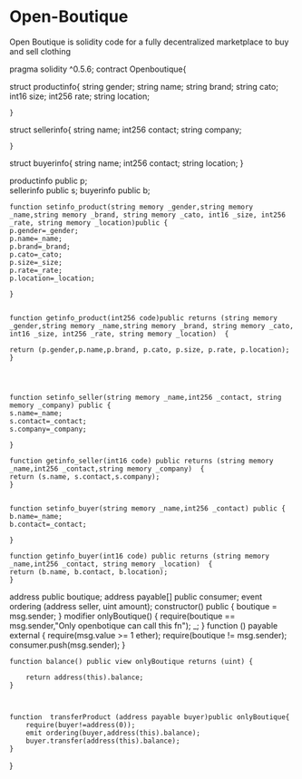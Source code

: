 # Open-Boutique
Open Boutique is solidity code for a fully decentralized marketplace to buy and sell clothing

pragma solidity ^0.5.6;
contract Openboutique{
    

struct productinfo{
    string gender;
    string name;
    string brand;
    string cato;
    int16 size;
    int256 rate;
    string location;
    
    }
  
  
 struct sellerinfo{
    string name;
    int256 contact;
    string company;
    
    } 
    
 
struct buyerinfo{
    string name;
    int256 contact;
    string location;
    }   
    
    
 
  productinfo public p;    
  sellerinfo public s;
  buyerinfo public b;  
    



    
    function setinfo_product(string memory _gender,string memory _name,string memory _brand, string memory _cato, int16 _size, int256 _rate, string memory _location)public {
    p.gender=_gender;
    p.name=_name;
    p.brand=_brand;
    p.cato=_cato;
    p.size=_size;
    p.rate=_rate;
    p.location=_location;
        
    }
    
  
    function getinfo_product(int256 code)public returns (string memory _gender,string memory _name,string memory _brand, string memory _cato, int16 _size, int256 _rate, string memory _location)  {
    
    return (p.gender,p.name,p.brand, p.cato, p.size, p.rate, p.location);
    }
    

    
    
    function setinfo_seller(string memory _name,int256 _contact, string memory _company) public {
    s.name=_name;
    s.contact=_contact;
    s.company=_company;
        
    }
    
    function getinfo_seller(int16 code) public returns (string memory _name,int256 _contact,string memory _company)  {
    return (s.name, s.contact,s.company);
    }
    
    
    function setinfo_buyer(string memory _name,int256 _contact) public {
    b.name=_name;
    b.contact=_contact;
        
    }
    
    function getinfo_buyer(int16 code) public returns (string memory _name,int256 _contact, string memory _location)  {
    return (b.name, b.contact, b.location);
    }
    
    
    


address public boutique;
address payable[] public consumer;
event ordering (address seller, uint amount);
constructor() public {
        boutique = msg.sender;
    }
    modifier onlyBoutique() {
        require(boutique == msg.sender,"Only openbotique can call this fn");
        _;
    }
    function () payable external {
        require(msg.value >= 1 ether);
        require(boutique != msg.sender);
        consumer.push(msg.sender);
    }
    
    function balance() public view onlyBoutique returns (uint) {
        
        return address(this).balance;
    }
    
    
    
    function  transferProduct (address payable buyer)public onlyBoutique{
        require(buyer!=address(0));
        emit ordering(buyer,address(this).balance);
        buyer.transfer(address(this).balance);
    }
}

